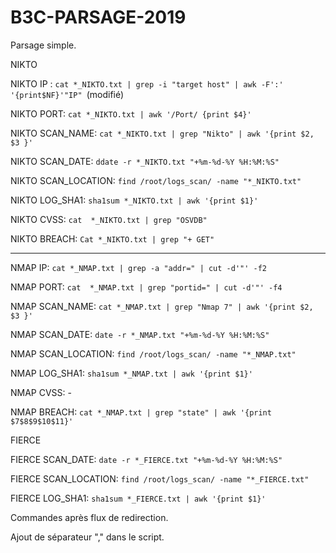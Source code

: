 # B3C-PARSAGE-2019

Parsage simple.

NIKTO

NIKTO IP :
```cat *_NIKTO.txt | grep -i "target host" | awk -F':' '{print$NF}'"IP" ```(modifié)

NIKTO PORT:
```cat *_NIKTO.txt | awk '/Port/ {print $4}'```

NIKTO SCAN_NAME:
```cat *_NIKTO.txt | grep "Nikto" | awk '{print $2, $3 }'```

NIKTO SCAN_DATE:
```ddate -r *_NIKTO.txt "+%m-%d-%Y %H:%M:%S"```

NIKTO SCAN_LOCATION:
```find /root/logs_scan/ -name "*_NIKTO.txt"```

NIKTO LOG_SHA1:
```sha1sum *_NIKTO.txt | awk '{print $1}'```

NIKTO CVSS:
```cat  *_NIKTO.txt | grep "OSVDB"```

NIKTO BREACH:
```Cat *_NIKTO.txt | grep "+ GET" ```

_______________________________________________


NMAP IP:
```cat *_NMAP.txt | grep -a "addr=" | cut -d'"' -f2```

NMAP PORT:
```cat  *_NMAP.txt | grep "portid=" | cut -d'"' -f4```

NMAP SCAN_NAME:
```cat *_NMAP.txt | grep "Nmap 7" | awk '{print $2, $3 }'```

NMAP SCAN_DATE:
```date -r *_NMAP.txt "+%m-%d-%Y %H:%M:%S"```

NMAP SCAN_LOCATION:
```find /root/logs_scan/ -name "*_NMAP.txt"```

NMAP LOG_SHA1:
```sha1sum *_NMAP.txt | awk '{print $1}'```

NMAP CVSS:
	- 

NMAP BREACH:
```cat *_NMAP.txt | grep "state" | awk '{print $7$8$9$10$11}'```




FIERCE

FIERCE SCAN_DATE:
```date -r *_FIERCE.txt "+%m-%d-%Y %H:%M:%S"```

FIERCE SCAN_LOCATION:
```find /root/logs_scan/ -name "*_FIERCE.txt"```

FIERCE LOG_SHA1:
```sha1sum *_FIERCE.txt | awk '{print $1}'```


Commandes après flux de redirection.


Ajout de séparateur "," dans le script.
